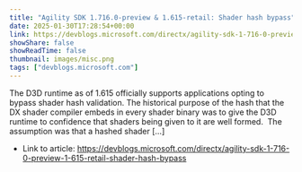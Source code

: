 ```yaml
---
title: "Agility SDK 1.716.0-preview & 1.615-retail: Shader hash bypass"
date: 2025-01-30T17:28:54+00:00
link: https://devblogs.microsoft.com/directx/agility-sdk-1-716-0-preview-1-615-retail-shader-hash-bypass
showShare: false
showReadTime: false
thumbnail: images/misc.png
tags: ["devblogs.microsoft.com"]
---
```

The D3D runtime as of 1.615 officially supports applications opting to bypass shader hash validation. The historical purpose of the hash that the DX shader compiler embeds in every shader binary was to give the D3D runtime to confidence that shaders being given to it are well formed.  The assumption was that a hashed shader […]

- Link to article: https://devblogs.microsoft.com/directx/agility-sdk-1-716-0-preview-1-615-retail-shader-hash-bypass